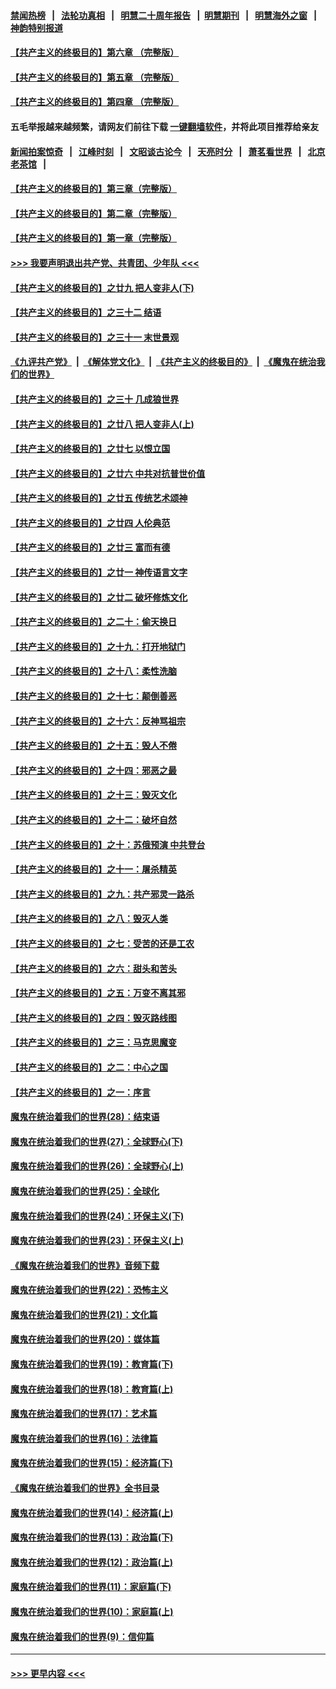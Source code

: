 #### [禁闻热榜](热点新闻.md?=0)  &nbsp;&nbsp;|&nbsp;&nbsp; [法轮功真相](https://github.com/gfw-breaker/truth/blob/master/README.md?=0) &nbsp;&nbsp;|&nbsp;&nbsp; [明慧二十周年报告](https://github.com/gfw-breaker/mh-reports/blob/master/README.md?=0) &nbsp;&nbsp;|&nbsp;&nbsp;[明慧期刊](https://github.com/gfw-breaker/mh-qikan) &nbsp;&nbsp;|&nbsp;&nbsp; [明慧海外之窗](https://github.com/gfw-breaker/mh-news/blob/master/README.md?=0) &nbsp;&nbsp;|&nbsp;&nbsp; [神韵特别报道](https://github.com/gfw-breaker/mh-news/blob/master/shenyun.md?=0)
#### [【共产主义的终极目的】第六章 （完整版）](../pages/nsc422/n11428913.md?t=03030431) 
#### [【共产主义的终极目的】第五章 （完整版）](../pages/nsc422/n11428912.md?t=03030431) 
#### [【共产主义的终极目的】第四章 （完整版）](../pages/nsc422/n11428907.md?t=03030431) 
#### 五毛举报越来越频繁，请网友们前往下载 [一键翻墙软件](https://github.com/gfw-breaker/ssr-accounts)，并将此项目推荐给亲友
#### [新闻拍案惊奇](https://github.com/gfw-breaker/banned-news/blob/master/pages/link4.md) &nbsp;&nbsp;|&nbsp;&nbsp; [江峰时刻](https://github.com/gfw-breaker/banned-news/blob/master/pages/link4.md) &nbsp;&nbsp;|&nbsp;&nbsp; [文昭谈古论今](https://github.com/gfw-breaker/banned-news/blob/master/pages/link4.md) &nbsp;&nbsp;|&nbsp;&nbsp; [天亮时分](https://github.com/gfw-breaker/banned-news/blob/master/pages/link4.md) &nbsp;&nbsp;|&nbsp;&nbsp; [萧茗看世界](https://github.com/gfw-breaker/banned-news/blob/master/pages/link4.md) &nbsp;&nbsp;|&nbsp;&nbsp; [北京老茶馆](https://github.com/gfw-breaker/banned-news/blob/master/pages/link4.md) &nbsp;&nbsp;|&nbsp;&nbsp; 
#### [【共产主义的终极目的】第三章（完整版）](../pages/nsc422/n11428848.md?t=03030431) 
#### [【共产主义的终极目的】第二章（完整版）](../pages/nsc422/n11428831.md?t=03030431) 
#### [【共产主义的终极目的】第一章（完整版）](../pages/nsc422/n11417651.md?t=03030431) 
#### [>>> 我要声明退出共产党、共青团、少年队 <<<](https://github.com/begood0513/goodnews/blob/master/quit/letter.md) 
#### [【共产主义的终极目的】之廿九 把人变非人(下)](../pages/nsc422/n11344140.md?t=03030431) 
#### [【共产主义的终极目的】之三十二 结语](../pages/nsc422/n11360535.md?t=03030431) 
#### [【共产主义的终极目的】之三十一 末世景观](../pages/nsc422/n11351129.md?t=03030431) 
#### [《九评共产党》](https://github.com/begood0513/9ping.md/blob/master/README.md) &nbsp;|&nbsp; [《解体党文化》](../../../../jtdwh.md/blob/master/README.md)  &nbsp;|&nbsp; [《共产主义的终极目的》](../../../../gczydzjmd.md/blob/master/README.md) &nbsp;|&nbsp; [《魔鬼在统治我们的世界》](../../../../mgztzwmdsj.md/blob/master/README.md) 
#### [【共产主义的终极目的】之三十 几成狼世界](../pages/nsc422/n11348280.md?t=03030431) 
#### [【共产主义的终极目的】之廿八 把人变非人(上)](../pages/nsc422/n11340492.md?t=03030431) 
#### [【共产主义的终极目的】之廿七 以恨立国](../pages/nsc422/n11336944.md?t=03030431) 
#### [【共产主义的终极目的】之廿六 中共对抗普世价值](../pages/nsc422/n11324785.md?t=03030431) 
#### [【共产主义的终极目的】之廿五 传统艺术颂神](../pages/nsc422/n11296396.md?t=03030431) 
#### [【共产主义的终极目的】之廿四 人伦典范](../pages/nsc422/n11296397.md?t=03030431) 
#### [【共产主义的终极目的】之廿三 富而有德](../pages/nsc422/n11283598.md?t=03030431) 
#### [【共产主义的终极目的】之廿一 神传语言文字](../pages/nsc422/n11263265.md?t=03030431) 
#### [【共产主义的终极目的】之廿二 破坏修炼文化](../pages/nsc422/n11245728.md?t=03030431) 
#### [【共产主义的终极目的】之二十：偷天换日](../pages/nsc422/n11238846.md?t=03030431) 
#### [【共产主义的终极目的】之十九：打开地狱门](../pages/nsc422/n11206376.md?t=03030431) 
#### [【共产主义的终极目的】之十八：柔性洗脑](../pages/nsc422/n11199994.md?t=03030431) 
#### [【共产主义的终极目的】之十七：颠倒善恶](../pages/nsc422/n11179782.md?t=03030431) 
#### [【共产主义的终极目的】之十六：反神骂祖宗](../pages/nsc422/n11166798.md?t=03030431) 
#### [【共产主义的终极目的】之十五：毁人不倦](../pages/nsc422/n11166792.md?t=03030431) 
#### [【共产主义的终极目的】之十四：邪恶之最](../pages/nsc422/n11150249.md?t=03030431) 
#### [【共产主义的终极目的】之十三：毁灭文化](../pages/nsc422/n11135227.md?t=03030431) 
#### [【共产主义的终极目的】之十二：破坏自然](../pages/nsc422/n11135214.md?t=03030431) 
#### [【共产主义的终极目的】之十：苏俄预演 中共登台](../pages/nsc422/n11118424.md?t=03030431) 
#### [【共产主义的终极目的】之十一：屠杀精英](../pages/nsc422/n11118442.md?t=03030431) 
#### [【共产主义的终极目的】之九：共产邪灵一路杀](../pages/nsc422/n11114139.md?t=03030431) 
#### [【共产主义的终极目的】之八：毁灭人类](../pages/nsc422/n11108503.md?t=03030431) 
#### [【共产主义的终极目的】之七：受苦的还是工农](../pages/nsc422/n11101809.md?t=03030431) 
#### [【共产主义的终极目的】之六：甜头和苦头](../pages/nsc422/n11096971.md?t=03030431) 
#### [【共产主义的终极目的】之五：万变不离其邪](../pages/nsc422/n11091285.md?t=03030431) 
#### [【共产主义的终极目的】之四：毁灭路线图](../pages/nsc422/n11086284.md?t=03030431) 
#### [【共产主义的终极目的】之三：马克思魔变](../pages/nsc422/n11061941.md?t=03030431) 
#### [【共产主义的终极目的】之二：中心之国](../pages/nsc422/n11047728.md?t=03030431) 
#### [【共产主义的终极目的】之一：序言](../pages/nsc422/n11086077.md?t=03030431) 
#### [魔鬼在统治着我们的世界(28)：结束语](../pages/nsc422/n10936246.md?t=03030431) 
#### [魔鬼在统治着我们的世界(27)：全球野心(下)](../pages/nsc422/n10928319.md?t=03030431) 
#### [魔鬼在统治着我们的世界(26)：全球野心(上)](../pages/nsc422/n10900318.md?t=03030431) 
#### [魔鬼在统治着我们的世界(25)：全球化](../pages/nsc422/n10788205.md?t=03030431) 
#### [魔鬼在统治着我们的世界(24)：环保主义(下)](../pages/nsc422/n10695307.md?t=03030431) 
#### [魔鬼在统治着我们的世界(23)：环保主义(上)](../pages/nsc422/n10688613.md?t=03030431) 
#### [《魔鬼在统治着我们的世界》音频下载](../pages/nsc422/n10635553.md?t=03030431) 
#### [魔鬼在统治着我们的世界(22)：恐怖主义](../pages/nsc422/n10614727.md?t=03030431) 
#### [魔鬼在统治着我们的世界(21)：文化篇](../pages/nsc422/n10597706.md?t=03030431) 
#### [魔鬼在统治着我们的世界(20)：媒体篇](../pages/nsc422/n10586579.md?t=03030431) 
#### [魔鬼在统治着我们的世界(19)：教育篇(下)](../pages/nsc422/n10564808.md?t=03030431) 
#### [魔鬼在统治着我们的世界(18)：教育篇(上)](../pages/nsc422/n10526970.md?t=03030431) 
#### [魔鬼在统治着我们的世界(17)：艺术篇](../pages/nsc422/n10499093.md?t=03030431) 
#### [魔鬼在统治着我们的世界(16)：法律篇](../pages/nsc422/n10485969.md?t=03030431) 
#### [魔鬼在统治着我们的世界(15)：经济篇(下)](../pages/nsc422/n10469975.md?t=03030431) 
#### [《魔鬼在统治着我们的世界》全书目录](../pages/nsc422/n10464261.md?t=03030431) 
#### [魔鬼在统治着我们的世界(14)：经济篇(上)](../pages/nsc422/n10457370.md?t=03030431) 
#### [魔鬼在统治着我们的世界(13)：政治篇(下)](../pages/nsc422/n10448270.md?t=03030431) 
#### [魔鬼在统治着我们的世界(12)：政治篇(上)](../pages/nsc422/n10444576.md?t=03030431) 
#### [魔鬼在统治着我们的世界(11)：家庭篇(下)](../pages/nsc422/n10440961.md?t=03030431) 
#### [魔鬼在统治着我们的世界(10)：家庭篇(上)](../pages/nsc422/n10435448.md?t=03030431) 
#### [魔鬼在统治着我们的世界(9)：信仰篇](../pages/nsc422/n10432159.md?t=03030431) 

----
#### [ >>> 更早内容 <<< ](../indexes/nsc422-earlier.md)
